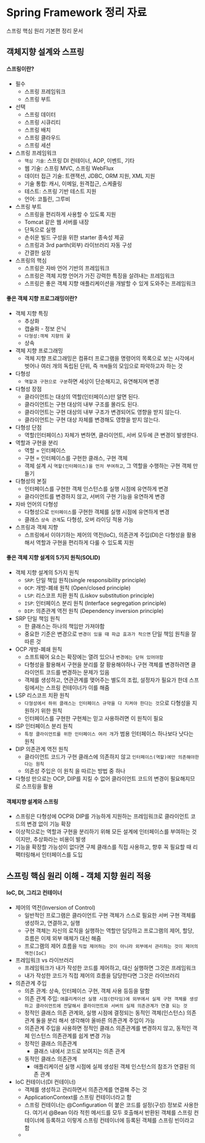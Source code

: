 # Spring Framework 정리 자료
스프링 핵심 원리 기본편 정리 문서

## 객체지향 설계와 스프링

#### 스프링이란?
- 필수
  - 스프링 프레임워크
  - 스프링 부트
- 선택
  - 스프링 데이터
  - 스프링 시큐리티
  - 스프링 배치
  - 스프링 클라우드
  - 스프링 세션
- 스프링 프레임워크
  - `핵심 기술`: 스프링 DI 컨테이너, AOP, 이벤트, 기타
  - 웹 기술: 스프링 MVC, 스프링 WebFlux
  - 데이터 접근 기술: 트랜잭션, JDBC, ORM 지원, XML 지원
  - 기술 통합: 캐시, 이메일, 원격접근, 스케줄링
  - 테스트: 스프링 기반 테스트 지원
  - 언어: 코틀린, 그루비
- 스프링 부트
  - 스프링을 편리하게 사용할 수 있도록 지원
  - Tomcat 같은 웹 서버를 내장
  - 단독으로 실행
  - 손쉬운 빌드 구성을 위한 starter 종속성 제공
  - 스프링과 3rd parth(외부) 라이브러리 자동 구성
  - 간결한 설정
- 스프링의 핵심
  - 스프링은 자바 언어 기반의 프레임워크
  - 스프링은 객체 지향 언어가 가진 강력한 특징을 살려내는 프레임워크
  - 스프링은 좋은 객체 지향 애플리케이션을 개발할 수 있게 도와주는 프레임워크

#### 좋은 객체 지향 프로그래밍이란?
- 객체 지향 특징
  - 추상화
  - 캡슐화 - 정보 은닉
  - `다형성:객체 지향의 꽃`
  - 상속
- 객체 지향 프로그래밍
  - 객체 지향 프로그래밍은 컴퓨터 프로그램을 명령어의 목록으로 보는 시각에서 벗어나 여러 개의 독립된 단위, 즉 `객체`들의 모임으로 파악하고자 하는 것
- 다형성
  - `역할과 구현으로 구분`하면 세상이 단순해지고, 유연해지며 변경
- 다형성 장점
  - 클라이언트는 대상의 역할(인터페이스)만 알면 된다.
  - 클라이언트는 구현 대상의 내부 구조를 몰라도 된다.
  - 클라이언트는 구현 대상의 내부 구조가 변경되어도 영향을 받지 않는다. 
  - 클라이언트는 구현 대상 자체를 변경해도 영향을 받지 않는다.
- 다형성 단점
  - 역할(인터페이스) 자체가 변하면, 클라이언트, 서버 모두에 큰 변경이 발생한다.
- 역할과 구현을 분리
  - 역할 = 인터페이스
  - 구현 = 인터페이스를 구현한 클래스, 구현 객체
  - 객체 설계 시 `역할(인터페이스)을 먼저 부여하고`, 그 역할을 수행하는 구현 객체 만들기
- 다형성의 본질
  - 인터페이스를 구현한 객체 인스턴스를 실행 시점에 유연하게 변경
  - 클라이언트를 변경하지 않고, 서버의 구현 기능을 유연하게 변경
- 자바 언어의 다형성
  - 다형성으로 `인터페이스`를 구현한 객체를 실행 시점에 유연하게 변경
  - 클래스 `상속 관계`도 다형성, 오버 라이딩 적용 가능
- 스프링과 객체 지향
  - 스프링에서 이야기하는 제어의 역전(IoC), 의존관계 주입(DI)은 다형성을 활용해서 역할과 구현을 편리하게 다룰 수 있도록 지원

#### 좋은 객체 지향 설계의 5가지 원칙(SOLID)
- 객체 지향 설계의 5가지 원칙
  - `SRP`: 단일 책임 원칙(single responsibility principle)
  - `OCP`: 개방-폐쇄 원칙 (Open/closed principle)
  - `LSP`: 리스코프 치환 원칙 (Liskov substitution principle) 
  - `ISP`: 인터페이스 분리 원칙 (Interface segregation principle)
  - `DIP`: 의존관계 역전 원칙 (Dependency inversion principle)
- SRP 단일 책임 원칙
  - 한 클래스는 하나의 책임만 가져야함
  - 중요한 기준은 변경으로 `변경이 있을 때 파급 효과가 적으면` 단일 책임 원칙을 잘 따른 것
- OCP 개방-폐쇄 원칙
  - 소프트웨어 요소는 확장에는 열려 있으나 `변경에는 닫혀 있어야함`
  - 다형성을 활용해서 구현을 분리를 잘 황용해야하나 구현 객체를 변경하려면 클라이언트 코드를 변경하는 문제가 있음
  - 객체를 생성하고, 연관관계를 맺어주는 별도의 조립, 설정자가 필요가 한데 스프링에서는 스프링 컨테이너가 이를 해줌
- LSP 리스코프 치환 원칙
  - `다형성에서 하위 클래스는 인터페이스 규약을 다 지켜야 한다는 것`으로 다형성을 지원하기 위한 원칙
  - 인터페이스를 구현한 구현체는 믿고 사용하려면 이 원칙이 필요
- ISP 인터페이스 분리 원칙
  - `특정 클라이언트를 위한 인터페이스 여러 개`가 범용 인터페이스 하나보다 낫다는 원칙
- DIP 의존관계 역전 원칙
  - 클라이언트 코드가 구현 클래스에 의존하지 않고 `인터페이스(역할)에만 의존해야한다는 원칙`
  - 의존성 주입은 이 원칙 을 따르는 방법 중 하나
- 다형성 만으로는 OCP, DIP를 지킬 수 없어 클라이언트 코드의 변경이 필요해지므로 스프링을 활용

#### 객체지향 설계와 스프링
- 스프링은 다형성에 OCP와 DIP를 가능하게 지원하는 프레임워크로 클라이언트 코드의 변경 없이 기능 확장
- 이상적으로는  역할과 구현을 분리하기 위해 모든 설계에 인터페이스를 부여하는 것이지만, 추상화라는 비용이 발생
- 기능을 확장할 가능성이 없다면 구체 클래스를 직접 사용하고, 향후 꼭 필요할 때 리팩터링해서 인터페이스를 도입

## 스프링 핵심 원리 이해 - 객체 지향 원리 적용

#### IoC, DI, 그리고 컨테이너
- 제어의 역전(Inversion of Control)
  - 일반적인 프로그램은 클라이언트 구현 객체가 스스로 필요한 서버 구현 객체를 생성하고, 연결하고, 실행
  - 구현 객체는 자신의 로직을 실행하는 역할만 담당하고 프로그램의 제어, 할당, 흐름은 이제 외부 매체가 대신 해줌
  - 프로그램의 제어 흐름을 `직접 제어하는 것이 아니라 외부에서 관리하는 것이 제어의 역전(IoC)`
- 프레임워크 vs 라이브러리
  - 프레임워크가 내가 작성한 코드를 제어하고, 대신 실행하면 그것은 프레임워크
  - 내가 작성한 코드가 직접 제어의 흐름을 담당한다면 그것은 라이브러리
- 의존관계 주입
  - 의존 관계: 상속, 인터페이스 구현, 객체 사용 등등을 말함
  - 의존 관계 주입: `애플리케이션 실행 시점(런타임)에 외부에서 실제 구현 객체를 생성하고 클라이언트에 전달해서 클라이언트와 서버의 실제 의존관계가 연결 되는 것`
  - 정적인 클래스 의존 관계와, 실행 시점에 결정되는 동적인 객체(인스턴스) 의존 관계 둘을 분리 해서 생각해야 올바른 의존관계 주입이 가능
  - 의존관계 주입을 사용하면 정적인 클래스 의존관계를 변경하지 않고, 동적인 객체 인스턴스 의존관계를 쉽게 변경 가능
  - 정적인 클래스 의존관계
    - 클래스 내에서 코드로 보여지는 의존 관계
  - 동적인 클래스 의존관계
    - 애플리케이션 실행 시점에 실제 생성된 객체 인스턴스의 참조가 연결된 의존 관계
- IoC 컨테이너(DI 컨테이너)
  - 객체를 생성하고 관리하면서 의존관계를 연결해 주는 것
  - ApplicationContext를 스프링 컨테이너라고 함
  - 스프링 컨테이너는 @Configuration 이 붙은 코드를 설정(구성) 정보로 사용한다. 여기서 @Bean 이라 적힌 메서드를 모두 호출해서 반환된 객체를 스프링 컨테이너에 등록하고 이렇게 스프링 컨테이너에 등록된 객체를 스프링 빈이라고함
  - 
